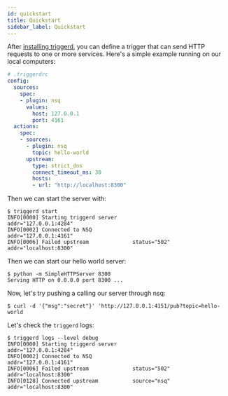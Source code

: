 ```yaml
---
id: quickstart
title: Quickstart
sidebar_label: Quickstart
---
```


After [installing triggerd](/docs/installation.html), you can define a trigger that can send HTTP requests to one or more services. Here's a simple example running on our local computers:

```yaml
# .triggerdrc
config:
  sources:
    spec:
    - plugin: nsq
      values:
        host: 127.0.0.1
        port: 4161
  actions:
    spec:
    - sources:
      - plugin: nsq
        topic: hello-world
      upstream:
        type: strict_dns
        connect_timeout_ms: 30
        hosts:
        - url: "http://localhost:8300"
```

Then we can start the server with:

```shell
$ triggerd start
INFO[0000] Starting triggerd server                  addr="127.0.0.1:4284"
INFO[0002] Connected to NSQ                          addr="127.0.0.1:4161"
INFO[0006] Failed upstream              status="502" addr="localhost:8300"
```

Then we can start our hello world server:

```shell
$ python -m SimpleHTTPServer 8300
Serving HTTP on 0.0.0.0 port 8300 ...
```

Now, let's try pushing a calling our server through nsq:

```shell
$ curl -d '{"msg":"secret"}' 'http://127.0.0.1:4151/pub?topic=hello-world
```

Let's check the `triggerd` logs:

```shell
$ triggerd logs --level debug
INFO[0000] Starting triggerd server                  addr="127.0.0.1:4284"
INFO[0002] Connected to NSQ                          addr="127.0.0.1:4161"
INFO[0006] Failed upstream              status="502" addr="localhost:8300"
INFO[0128] Connected upstream           source="nsq" addr="localhost:8300"
```
